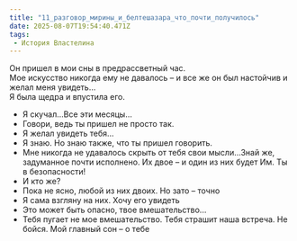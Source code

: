 ```yaml
---
title: "11_разговор_мирины_и_белтешазара_что_почти_получилось"
date: 2025-08-07T19:54:40.471Z
tags:
 - История Властелина
---
```


Он пришел в мои сны в предрассветный час.  
Мое искусство никогда ему не давалось – и все же он был настойчив и
желал меня увидеть…  
Я была щедра и впустила его.  
  
- Я скучал…Все эти месяцы…  
- Говори, ведь ты пришел не просто так.  
- Я желал увидеть тебя…  
- Я знаю. Но знаю также, что ты пришел говорить.  
- Мне никогда не удавалось скрыть от тебя свои мысли…Знай же, задуманное
почти исполнено. Их двое – и один из них будет Им. Ты в безопасности!  
- И кто же?  
- Пока не ясно, любой из них двоих. Но зато – точно  
- Я сама взгляну на них. Хочу его увидеть  
- Это может быть опасно, твое вмешательство...  
- Тебя пугает не мое вмешательство. Тебя страшит наша встреча. Не бойся.
Мой главный сон – о тебе

